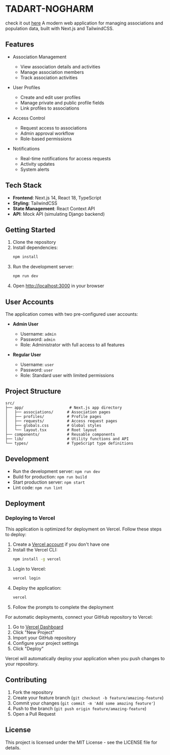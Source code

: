 # TADART-NOGHARM
check it out [here](https://tadart-nogharm-o4v3myc26-l4z3xs-projects.vercel.app/)
A modern web application for managing associations and population data, built with Next.js and TailwindCSS.

## Features

- Association Management
  - View association details and activities
  - Manage association members
  - Track association activities

- User Profiles
  - Create and edit user profiles
  - Manage private and public profile fields
  - Link profiles to associations

- Access Control
  - Request access to associations
  - Admin approval workflow
  - Role-based permissions

- Notifications
  - Real-time notifications for access requests
  - Activity updates
  - System alerts

## Tech Stack

- **Frontend**: Next.js 14, React 18, TypeScript
- **Styling**: TailwindCSS
- **State Management**: React Context API
- **API**: Mock API (simulating Django backend)

## Getting Started

1. Clone the repository
2. Install dependencies:
   ```bash
   npm install
   ```
3. Run the development server:
   ```bash
   npm run dev
   ```
4. Open [http://localhost:3000](http://localhost:3000) in your browser

## User Accounts

The application comes with two pre-configured user accounts:

- **Admin User**
  - Username: `admin`
  - Password: `admin`
  - Role: Administrator with full access to all features

- **Regular User**
  - Username: `user`
  - Password: `user`
  - Role: Standard user with limited permissions

## Project Structure

```
src/
├── app/                    # Next.js app directory
│   ├── associations/      # Association pages
│   ├── profiles/          # Profile pages
│   ├── requests/          # Access request pages
│   ├── globals.css        # Global styles
│   └── layout.tsx         # Root layout
├── components/            # Reusable components
├── lib/                   # Utility functions and API
└── types/                 # TypeScript type definitions
```

## Development

- Run the development server: `npm run dev`
- Build for production: `npm run build`
- Start production server: `npm start`
- Lint code: `npm run lint`

## Deployment

### Deploying to Vercel

This application is optimized for deployment on Vercel. Follow these steps to deploy:

1. Create a [Vercel account](https://vercel.com/signup) if you don't have one
2. Install the Vercel CLI:
   ```bash
   npm install -g vercel
   ```
3. Login to Vercel:
   ```bash
   vercel login
   ```
4. Deploy the application:
   ```bash
   vercel
   ```
5. Follow the prompts to complete the deployment

For automatic deployments, connect your GitHub repository to Vercel:
1. Go to [Vercel Dashboard](https://vercel.com/dashboard)
2. Click "New Project"
3. Import your GitHub repository
4. Configure your project settings
5. Click "Deploy"

Vercel will automatically deploy your application when you push changes to your repository.

## Contributing

1. Fork the repository
2. Create your feature branch (`git checkout -b feature/amazing-feature`)
3. Commit your changes (`git commit -m 'Add some amazing feature'`)
4. Push to the branch (`git push origin feature/amazing-feature`)
5. Open a Pull Request

## License

This project is licensed under the MIT License - see the LICENSE file for details. 

